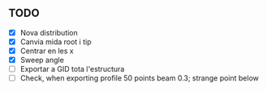 

## TODO

- [x] Nova distribution
- [x] Canvia mida root i tip
- [x] Centrar en les x
- [x] Sweep angle
- [ ] Exportar a GID tota l'estructura
- [ ] Check, when exporting profile 50 points beam 0.3; strange point below
